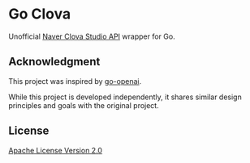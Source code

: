 # Go Clova

Unofficial [Naver Clova Studio API](https://clova.ai/) wrapper for Go.

## Acknowledgment

This project was inspired by [go-openai](https://github.com/sashabaranov/go-openai).

While this project is developed independently, it shares similar design principles and goals with the original project.

## License
[Apache License Version 2.0](https://github.com/StarpiaForge/go-clova/blob/LICENSE)